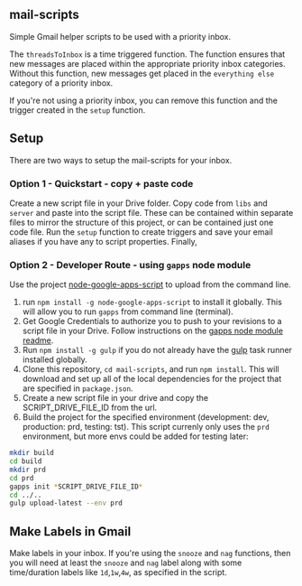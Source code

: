 ## mail-scripts
Simple Gmail helper scripts to be used with a priority inbox. 

The `threadsToInbox` is a time triggered function. The function ensures that new messages are placed within the appropriate priority inbox categories. Without this function, new messages get placed in the `everything else` category of a priority inbox.  

If you're not using a priority inbox, you can remove this function and the trigger created in the `setup` function.

## Setup
There are two ways to setup the mail-scripts for your inbox.

### Option 1 - Quickstart - copy + paste code
Create a new script file in your Drive folder. Copy code from `libs` and `server` and paste into the script file. These can be contained within separate files to mirror the structure of this project, or can be contained just one code file. Run the `setup` function to create triggers and save your email aliases if you have any to script properties. Finally,

### Option 2 - Developer Route - using `gapps` node module
Use the project [node-google-apps-script](https://www.npmjs.com/package/node-google-apps-script) to upload from the command line.

  1. run `npm install -g node-google-apps-script` to install it globally. This will allow you to run `gapps` from   command line (terminal).
  1. Get Google Credentials to authorize you to push to your revisions to a script file in your Drive. Follow   instructions on the [gapps node module readme](https://github.com/danthareja/node-google-apps-script#quickstart).
  1. Run `npm install -g gulp` if you do not already have the [gulp](http://gulpjs.com/) task runner installed   globally.
  1. Clone this repository, `cd mail-scripts`, and run `npm install`. This will download and set up all of the   local dependencies for the project that are specified in `package.json`.
  1. Create a new script file in your drive and copy the SCRIPT_DRIVE_FILE_ID from the url.
  1. Build the project for the specified environment (development: dev, production: prd, testing: tst). This script currenly only uses the `prd` environment, but more envs could be added for testing later:

  ```bash
  mkdir build
  cd build
  mkdir prd
  cd prd
  gapps init *SCRIPT_DRIVE_FILE_ID*
  cd ../..
  gulp upload-latest --env prd
  ```

## Make Labels in Gmail
Make labels in your inbox. If you're using the `snooze` and `nag` functions, then you will need at least the `snooze` and `nag` label along with some time/duration labels like `1d`,`1w`,`4w`, as specified in the script. 